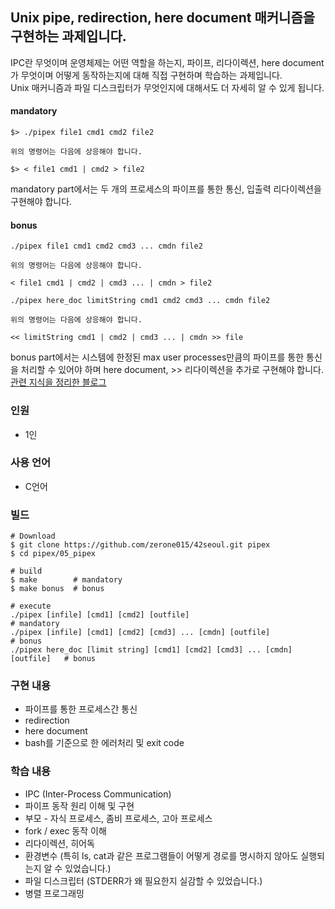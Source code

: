 ## Unix pipe, redirection, here document 매커니즘을 구현하는 과제입니다.
IPC란 무엇이며 운영체제는 어떤 역할을 하는지, 파이프, 리다이렉션, here document가 무엇이며 어떻게 동작하는지에 대해 직접 구현하며 학습하는 과제입니다.   
Unix 매커니즘과 파일 디스크립터가 무엇인지에 대해서도 더 자세히 알 수 있게 됩니다.  
#### mandatory
```
$> ./pipex file1 cmd1 cmd2 file2

위의 명령어는 다음에 상응해야 합니다.

$> < file1 cmd1 | cmd2 > file2
```  
mandatory part에서는 두 개의 프로세스의 파이프를 통한 통신, 입출력 리다이렉션을 구현해야 합니다.  

#### bonus
```
./pipex file1 cmd1 cmd2 cmd3 ... cmdn file2

위의 명령어는 다음에 상응해야 합니다.

< file1 cmd1 | cmd2 | cmd3 ... | cmdn > file2

./pipex here_doc limitString cmd1 cmd2 cmd3 ... cmdn file2

위의 명령어는 다음에 상응해야 합니다.

<< limitString cmd1 | cmd2 | cmd3 ... | cmdn >> file
```  
bonus part에서는 시스템에 한정된 max user processes만큼의 파이프를 통한 통신을 처리할 수 있어야 하며 here document, >> 리다이렉션을 추가로 구현해야 합니다.  
[관련 지식을 정리한 블로그](https://velog.io/@zerone015/series/pipex)  

### 인원
- 1인
### 사용 언어
- C언어
### 빌드
```shell
# Download
$ git clone https://github.com/zerone015/42seoul.git pipex
$ cd pipex/05_pipex

# build
$ make        # mandatory
$ make bonus  # bonus

# execute
./pipex [infile] [cmd1] [cmd2] [outfile]                                    # mandatory
./pipex [infile] [cmd1] [cmd2] [cmd3] ... [cmdn] [outfile]                  # bonus
./pipex here_doc [limit string] [cmd1] [cmd2] [cmd3] ... [cmdn] [outfile]   # bonus
```
### 구현 내용
- 파이프를 통한 프로세스간 통신
- redirection
- here document
- bash를 기준으로 한 에러처리 및 exit code
### 학습 내용
- IPC (Inter-Process Communication)
- 파이프 동작 원리 이해 및 구현
- 부모 - 자식 프로세스, 좀비 프로세스, 고아 프로세스
- fork / exec 동작 이해
- 리다이렉션, 히어독
- 환경변수 (특히 ls, cat과 같은 프로그램들이 어떻게 경로를 명시하지 않아도 실행되는지 알 수 있었습니다.)
- 파일 디스크립터 (STDERR가 왜 필요한지 실감할 수 있었습니다.)
- 병렬 프로그래밍  


